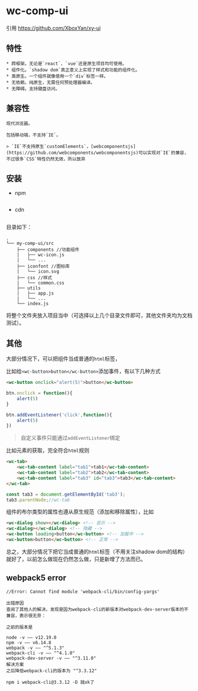 # wc-comp-ui
引用 https://github.com/XboxYan/xy-ui

## 特性
```
* 跨框架。无论是`react`、`vue`还是原生项目均可使用。
* 组件化。`shadow dom`真正意义上实现了样式和功能的组件化。
* 类原生。一个组件就像使用一个`div`标签一样。
* 无依赖。纯原生，无需任何预处理器编译。
* 无障碍。支持键盘访问。
```

## 兼容性
```
现代浏览器。

包括移动端，不支持`IE`。

> `IE`不支持原生`customElements`，[webcomponentsjs](https://github.com/webcomponents/webcomponentsjs)可以实现对`IE`的兼容，不过很多`CSS`特性仍然无效，所以放弃
```


## 安装

* npm
```shell

```

* cdn
```html

```
目录如下：

```text
.
└── my-comp-ui/src
    ├── components //功能组件
    |   ├── wc-icon.js
    |   └── ...
    ├── iconfont //图标库
    |   └── icon.svg
    ├── css //样式
    |   └── common.css
    ├── utils
    |   ├── app.js
    |   └── ...
    └── index.js
```
     
将整个文件夹放入项目当中（可选择以上几个目录文件即可，其他文件夹均为文档测试）。


## 其他

大部分情况下，可以把组件当成普通的`html`标签，

比如给`<wc-button>button</wc-button>`添加事件，有以下几种方式

```html
<wc-button onclick="alert(5)">button</wc-button>
```

```js
btn.onclick = function(){
    alert(5)
}

btn.addEventListener('click',function(){
    alert(5)
})
```

> 自定义事件只能通过`addEventListener`绑定

比如元素的获取，完全符合`html`规则

```html
<wc-tab>
    <wc-tab-content label="tab1">tab1</wc-tab-content>
    <wc-tab-content label="tab2">tab2</wc-tab-content>
    <wc-tab-content label="tab3" id="tab3">tab3</wc-tab-content>
</wc-tab>
```

```js
const tab3 = document.getElementById('tab3');
tab3.parentNode;//wc-tab
```

组件的布尔类型的属性也遵从原生规范（添加和移除属性），比如

```html
<wc-dialog show></wc-dialog> <!-- 显示 -->
<wc-dialog></wc-dialog> <!-- 隐藏 -->
<wc-button loading>button</wc-button> <!-- 加载中 -->
<wc-button>button</wc-button> <!-- 正常 -->
```

总之，大部分情况下把它当成普通的`html`标签（不用关注shadow dom的结构）就好了，以前怎么做现在仍然怎么做，只是新增了方法而已。




## webpack5 error
```
//Error: Cannot find module 'webpack-cli/bin/config-yargs'

出错原因
查阅了其他人的解决，发现是因为webpack-cli的新版本对webpack-dev-server版本的不兼容，表示很无奈：

之前的版本是

node -v —— v12.19.0
npm -v —— v6.14.8
webpack -v —— "^5.1.3"
webpack-cli -v —— "^4.1.0"
webpack-dev-server -v —— "^3.11.0"
解决方案
之后降低webpack-cli的版本为 "^3.3.12"

npm i webpack-cli@3.3.12 -D 就ok了
```
